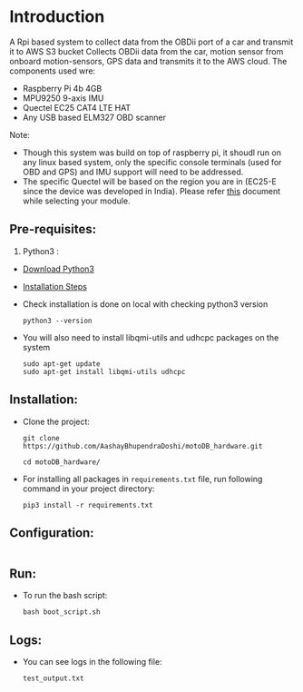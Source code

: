 # Introduction
A Rpi based system to collect data from the OBDii port of a car and transmit it to AWS S3 bucket
Collects OBDii data from the car, motion sensor from onboard motion-sensors, GPS data and transmits
it to the AWS cloud. The components used wre:
- Raspberry Pi 4b 4GB
- MPU9250 9-axis IMU
- Quectel EC25 CAT4 LTE HAT
- Any USB based ELM327 OBD scanner

Note:
- Though this system was build on top of raspberry pi, it shoudl run on any linux based system, only the specific console terminals (used for OBD and GPS) and IMU support will need to be addressed.
- The specific Quectel will be based on the region you are in (EC25-E since the device was developed in India). Please refer [this](https://www.quectel.com/wp-content/uploads/pdfupload/Quectel_EC25_Series_LTE_Standard_Specification_V2.1.pdf) document while selecting your module. 

## Pre-requisites:
1. Python3 :

* [Download Python3](https://www.python.org/downloads/)

* [Installation Steps](https://realpython.com/installing-python/)

* Check installation is done on local with checking python3 version

    ```
    python3 --version
    ```

* You will also need to install libqmi-utils and udhcpc packages on the system

    ```
    sudo apt-get update
    sudo apt-get install libqmi-utils udhcpc
    ```


## Installation:

* Clone the project:

    ```
    git clone https://github.com/AashayBhupendraDoshi/motoDB_hardware.git

    cd motoDB_hardware/
    ```

* For installing all packages in `requirements.txt` file, run following command in your project directory:

    ```
    pip3 install -r requirements.txt
    ```

## Configuration:

```
```
## Run:

* To run the bash script:

    ```
    bash boot_script.sh
    ```

## Logs:

* You can see logs in the following file:
    ```
    test_output.txt
    ```
